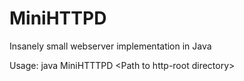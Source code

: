 MiniHTTPD
=========

Insanely small webserver implementation in Java

Usage: java MiniHTTTPD &lt;Path to http-root directory&gt;

